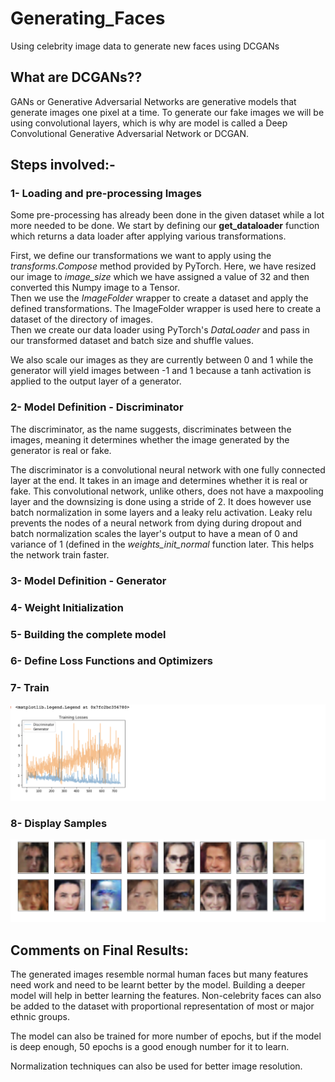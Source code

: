 # Generating_Faces
Using celebrity image data to generate new faces using DCGANs

## What are DCGANs?? <br>
GANs or Generative Adversarial Networks are generative models that generate images one pixel at a time. To generate our fake images we will be using convolutional layers, which is why are model is called a Deep Convolutional Generative Adversarial Network or DCGAN. <br>

## Steps involved:- <br>
### 1- Loading and pre-processing Images <br>
Some pre-processing has already been done in the given dataset while a lot more needed to be done. We start by defining our **get_dataloader** function which returns a data loader after applying various transformations. <br>

First, we define our transformations we want to apply using the *transforms.Compose* method provided by PyTorch. Here, we have resized our image to *image_size* which we have assigned a value of 32 and then converted this Numpy image to a Tensor. <br>
Then we use the *ImageFolder* wrapper to create a dataset and apply the defined transformations. The ImageFolder wrapper is used here to create a dataset of the directory of images. <br> 
Then we create our data loader using PyTorch's *DataLoader* and pass in our transformed dataset and batch size and shuffle values. <br> 

We also scale our images as they are currently between 0 and 1 while the generator will yield images between -1 and 1 because a tanh activation is applied to the output layer of a generator. <br>

### 2- Model Definition - Discriminator <br>
The discriminator, as the name suggests, discriminates between the images, meaning it determines whether the image generated by the generator is real or fake. <br>

The discriminator is a convolutional neural network with one fully connected layer at the end. It takes in an image and determines whether it is real or fake. This convolutional network, unlike others, does not have a maxpooling layer and the downsizing is done using a stride of 2. It does however use batch normalization in some layers and a leaky relu activation. Leaky relu prevents the nodes of a neural network from dying during dropout and batch normalization scales the layer's output to have a mean of 0 and variance of 1 (defined in the *weights_init_normal* function later. This helps the network train faster. <br> 

### 3- Model Definition - Generator <br> 

### 4- Weight Initialization <br>

### 5- Building the complete model <br> 

### 6- Define Loss Functions and Optimizers <br> 

### 7- Train <br> 
![training loss](https://github.com/shahzina/Generating_Faces/blob/master/img_dcgan/training%20loss.png)

### 8- Display Samples <br>
![generated images](https://github.com/shahzina/Generating_Faces/blob/master/img_dcgan/generated%20images.png)


## Comments on Final Results: <br> 
The generated images resemble normal human faces but many features need work and need to be learnt better by the model. Building a deeper model will help in better learning the features. Non-celebrity faces can also be added to the dataset with proportional representation of most or major ethnic groups. <br>

The model can also be trained for more number of epochs, but if the model is deep enough, 50 epochs is a good enough number for it to learn. <br> 

Normalization techniques can also be used for better image resolution. <br>

